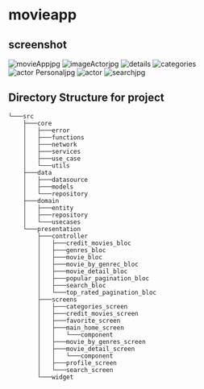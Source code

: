 # movieapp




## screenshot

![movieAppjpg](https://github.com/mosaadmahmoud19/movies_app/assets/126625661/244c2a15-1fb8-4fa6-9047-bcdc011810d4) ![imageActorjpg](https://github.com/mosaadmahmoud19/movies_app/assets/126625661/8b4dec5a-09f5-41bb-be8d-452cbe04d567)
![details](https://github.com/mosaadmahmoud19/movies_app/assets/126625661/8d2d2e1a-5c5f-4347-835b-ed8179753dc3)
![categories](https://github.com/mosaadmahmoud19/movies_app/assets/126625661/7b8ac595-8034-44d1-8bec-ebc99e173c61)
![actor Personaljpg](https://github.com/mosaadmahmoud19/movies_app/assets/126625661/1661f375-6700-4ebe-981c-cb06d2bfb6b6)
![actor](https://github.com/mosaadmahmoud19/movies_app/assets/126625661/8cab3e7d-3b59-4210-b8dd-ecf393b3a983)
![searchjpg](https://github.com/mosaadmahmoud19/movies_app/assets/126625661/bacd4575-4e71-4bfc-9ad8-e84bf013ef04)




## Directory Structure for project
```
└───src
    ├───core
    │   ├───error
    │   ├───functions
    │   ├───network
    │   ├───services
    │   ├───use_case
    │   └───utils
    ├───data
    │   ├───datasource
    │   ├───models
    │   └───repository
    ├───domain
    │   ├───entity
    │   ├───repository
    │   └───usecases
    └───presentation
        ├───controller
        │   ├───credit_movies_bloc
        │   ├───genres_bloc
        │   ├───movie_bloc
        │   ├───movie_by_genrec_bloc
        │   ├───movie_detail_bloc
        │   ├───popular_pagination_bloc
        │   ├───search_bloc
        │   └───top_rated_pagination_bloc
        ├───screens
        │   ├───categories_screen
        │   ├───credit_movies_screen
        │   ├───favorite_screen
        │   ├───main_home_screen
        │   │   └───component
        │   ├───movie_by_genres_screen
        │   ├───movie_detail_screen
        │   │   └───component
        │   ├───profile_screen
        │   └───search_screen
        └───widget
```
